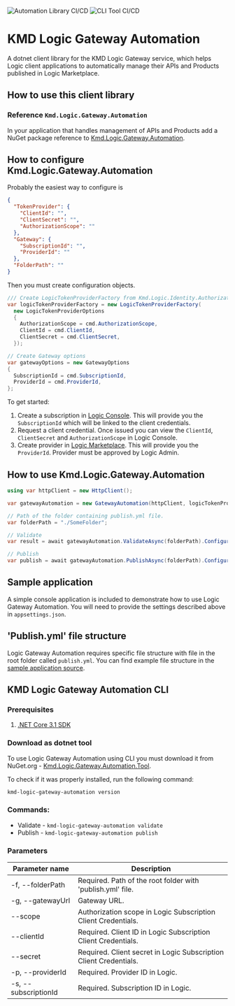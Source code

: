![Automation Library CI/CD](https://github.com/kmdlogic/kmd-logic-gateway-automation/workflows/Automation%20Library%20CI/CD/badge.svg?branch=master)
![CLI Tool CI/CD](https://github.com/kmdlogic/kmd-logic-gateway-automation/workflows/CLI%20Tool%20CI/CD/badge.svg?branch=master)

# KMD Logic Gateway Automation
A dotnet client library for the KMD Logic Gateway service, which helps Logic client applications to automatically manage their APIs and Products published in Logic Marketplace.

## How to use this client library

### Reference `Kmd.Logic.Gateway.Automation`
In your application that handles management of APIs and Products add a NuGet package reference to [Kmd.Logic.Gateway.Automation](https://www.nuget.org/packages/Kmd.Logic.Gateway.Automation).

## How to configure Kmd.Logic.Gateway.Automation
Probably the easiest way to configure is 
```json
{
  "TokenProvider": {
    "ClientId": "",
    "ClientSecret": "",
    "AuthorizationScope": ""
  },
  "Gateway": {
    "SubscriptionId": "",
    "ProviderId": ""
  },
  "FolderPath": ""
}
```

Then you must create configuration objects.
```cs
/// Create LogicTokenProviderFactory from Kmd.Logic.Identity.Authorization
var logicTokenProviderFactory = new LogicTokenProviderFactory(
  new LogicTokenProviderOptions
  {
    AuthorizationScope = cmd.AuthorizationScope,
    ClientId = cmd.ClientId,
    ClientSecret = cmd.ClientSecret,
  });

// Create Gateway options
var gatewayOptions = new GatewayOptions
{
  SubscriptionId = cmd.SubscriptionId,
  ProviderId = cmd.ProviderId,
};
```

To get started:

1. Create a subscription in [Logic Console](https://console.kmdlogic.io). This will provide you the `SubscriptionId` which will be linked to the client credentials.
2. Request a client credential. Once issued you can view the `ClientId`, `ClientSecret` and `AuthorizationScope` in Logic Console.
3. Create provider in [Logic Marketplace](https://console.kmdlogic.io/marketplace). This will provide you the `ProviderId`. Provider must be approved by Logic Admin.

## How to use Kmd.Logic.Gateway.Automation
```cs
using var httpClient = new HttpClient();

var gatewayAutomation = new GatewayAutomation(httpClient, logicTokenProviderFactory, gatewayOptions);

// Path of the folder containing publish.yml file.
var folderPath = "./SomeFolder";

// Validate
var result = await gatewayAutomation.ValidateAsync(folderPath).ConfigureAwait(false);

// Publish
var publish = await gatewayAutomation.PublishAsync(folderPath).ConfigureAwait(false);
```

## Sample application
A simple console application is included to demonstrate how to use Logic Gateway Automation. You will need to provide the settings described above in `appsettings.json`.

## 'Publish.yml' file structure
Logic Gateway Automation requires specific file structure with file in the root folder called `publish.yml`. You can find example file structure in the [sample application source](./sample/Kmd.Logic.Gateway.Automation.Sample/Publish).

## KMD Logic Gateway Automation CLI
### Prerequisites
1. [.NET Core 3.1 SDK](https://dotnet.microsoft.com/download/dotnet-core/3.1)

### Download as dotnet tool
To use Logic Gateway Automation using CLI you must download it from NuGet.org - [Kmd.Logic.Gateway.Automation.Tool](https://www.nuget.org/packages/Kmd.Logic.Gateway.Automation.Tool/).

To check if it was properly installed, run the following command:
```powershell
kmd-logic-gateway-automation version
```

### Commands:
* Validate - `kmd-logic-gateway-automation validate`
* Publish - `kmd-logic-gateway-automation publish`

### Parameters

| Parameter name       | Description                                                       |
|----------------------|-------------------------------------------------------------------|
| -f, --folderPath     | Required. Path of the root folder with 'publish.yml' file.        |
| -g, --gatewayUrl     | Gateway URL.                                                      |
| --scope              | Authorization scope in Logic Subscription Client Credentials.     |
| --clientId           | Required. Client ID in Logic Subscription Client Credentials.     |
| --secret             | Required. Client secret in Logic Subscription Client Credentials. |
| -p, --providerId     | Required. Provider ID in Logic.                                   |
| -s, --subscriptionId | Required. Subscription ID in Logic.                               |
